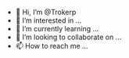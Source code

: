 - 👋 Hi, I’m @Trokerp
- 👀 I’m interested in ...
- 🌱 I’m currently learning ...
- 💞️ I’m looking to collaborate on ...
- 📫 How to reach me ...

<!---
Trokerp/Trokerp is a ✨ special ✨ repository because its `README.md` (this file) appears on your GitHub profile.
You can click the Preview link to take a look at your changes.
--->

